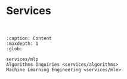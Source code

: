 <br>

# Services

<br>

```{toctree}
:caption: Content
:maxdepth: 1
:glob:

services/mlp
Algorithms Inquiries <services/algorithms>
Machine Learning Engineering <services/mle>
```

<br>
<br>
<br>
<br>

<br>
<br>
<br>
<br>